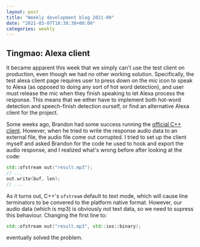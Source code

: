 ```yaml
---
layout: post
title: "Weekly development blog 2021-09"
date: "2021-03-07T18:38:38+00:00"
categories: weekly
---
```


## Tingmao: Alexa client

It became apparent this week that we simply can't use the test client on production, even though we had no other working solution. Specifically, the test alexa client page requires user to press down on the mic icon to speak to Alexa (as opposed to doing any sort of hot word detection), and user must release the mic when they finish speaking to let Alexa process the response. This means that we either have to implement both hot-word detection and speech-finish detection ourself, or find an alternative Alexa client for the project.

Some weeks ago, Brandon had some success running the [official C++ client](https://github.com/alexa/avs-device-sdk/tree/master/SampleApp). However, when he tried to write the response audio data to an external file, the audio file come out corrupted. I tried to set up the client myself and asked Brandon for the code he used to hook and export the audio response, and I realized what's wrong before after looking at the code:

```cpp
std::ofstream out("result.mp3");
// ...
out.write(buf, len);
// ...
```

As it turns out, C++'s `ofstream` default to text mode, which will cause line terminators to be convered to the platform native format. However, our audio data (which is mp3) is obviously not text data, so we need to supress this behaviour. Changing the first line to:
```cpp
std::ofstream out("result.mp3", std::ios::binary);
```
eventually solved the problem.
